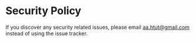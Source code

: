 # Security Policy

If you discover any security related issues, please email aa.htut@gmail.com instead of using the issue tracker.
